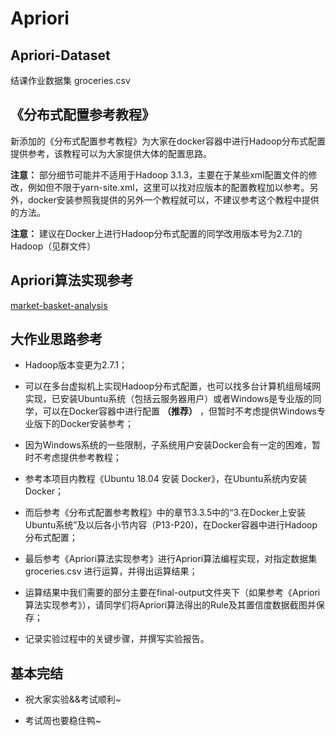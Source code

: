 # Apriori

## Apriori-Dataset

结课作业数据集 groceries.csv

## 《分布式配置参考教程》

新添加的《分布式配置参考教程》为大家在docker容器中进行Hadoop分布式配置提供参考，该教程可以为大家提供大体的配置思路。

**注意：** 部分细节可能并不适用于Hadoop 3.1.3，主要在于某些xml配置文件的修改，例如但不限于yarn-site.xml，这里可以找对应版本的配置教程加以参考。另外，docker安装参照我提供的另外一个教程就可以，不建议参考这个教程中提供的方法。

**注意：** 建议在Docker上进行Hadoop分布式配置的同学改用版本号为2.7.1的Hadoop（见群文件）

## Apriori算法实现参考

[market-basket-analysis](https://github.com/SpringerX/market-basket-analysis)

## 大作业思路参考

- Hadoop版本变更为2.7.1；

- 可以在多台虚拟机上实现Hadoop分布式配置，也可以找多台计算机组局域网实现，已安装Ubuntu系统（包括云服务器用户）或者Windows是专业版的同学，可以在Docker容器中进行配置 **（推荐）** ，但暂时不考虑提供Windows专业版下的Docker安装参考；

- 因为Windows系统的一些限制，子系统用户安装Docker会有一定的困难，暂时不考虑提供参考教程；

- 参考本项目内教程《Ubuntu 18.04 安装 Docker》，在Ubuntu系统内安装Docker；

- 而后参考《分布式配置参考教程》中的章节3.3.5中的“3.在Docker上安装Ubuntu系统”及以后各小节内容（P13-P20)，在Docker容器中进行Hadoop分布式配置；

- 最后参考《Apriori算法实现参考》进行Apriori算法编程实现，对指定数据集 groceries.csv 进行运算，并得出运算结果；

- 运算结果中我们需要的部分主要在final-output文件夹下（如果参考《Apriori算法实现参考》），请同学们将Apriori算法得出的Rule及其置信度数据截图并保存；

- 记录实验过程中的关键步骤，并撰写实验报告。

## 基本完结

- 祝大家实验&&考试顺利~

- 考试周也要稳住鸭~

